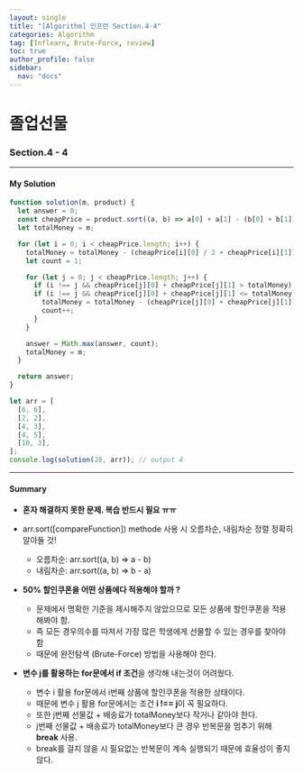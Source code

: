 ```yaml
---
layout: single
title: "[Algorithm] 인프런 Section.4-4"
categories: Algorithm
tag: [Inflearn, Brute-Force, review]
toc: true
author_profile: false
sidebar:
  nav: "docs"
---
```


# 졸업선물

### Section.4 - 4

---

#### My Solution

```javascript
function solution(m, product) {
  let answer = 0;
  const cheapPrice = product.sort((a, b) => a[0] + a[1] - (b[0] + b[1]));
  let totalMoney = m;

  for (let i = 0; i < cheapPrice.length; i++) {
    totalMoney = totalMoney - (cheapPrice[i][0] / 2 + cheapPrice[i][1]);
    let count = 1;

    for (let j = 0; j < cheapPrice.length; j++) {
      if (i !== j && cheapPrice[j][0] + cheapPrice[j][1] > totalMoney) break;
      if (i !== j && cheapPrice[j][0] + cheapPrice[j][1] <= totalMoney) {
        totalMoney = totalMoney - (cheapPrice[j][0] + cheapPrice[j][1]);
        count++;
      }
    }

    answer = Math.max(answer, count);
    totalMoney = m;
  }

  return answer;
}

let arr = [
  [6, 6],
  [2, 2],
  [4, 3],
  [4, 5],
  [10, 3],
];
console.log(solution(28, arr)); // output 4
```

---

#### Summary

- **혼자 해결하지 못한 문제. 복습 반드시 필요 ㅠㅠ**

- arr.sort([compareFunction]) methode 사용 시 오름차순, 내림차순 정렬 정확히 알아둘 것!

  - 오름차순: arr.sort((a, b) => a - b)
  - 내림차순: arr.sort((a, b) => b - a)

- **50% 할인쿠폰을 어떤 상품에다 적용해야 할까 ?**

  - 문제에서 명확한 기준을 제시해주지 않았으므로 모든 상품에 할인쿠폰을 적용해봐야 함.
  - 즉 모든 경우의수를 따져서 가장 많은 학생에게 선물할 수 있는 경우를 찾아야 함
  - 때문에 완전탐색 (Brute-Force) 방법을 사용해야 한다.

- **변수 j를 활용하는 for문에서 if 조건**을 생각해 내는것이 어려웠다.

  - 변수 i 활용 for문에서 i번째 상품에 할인쿠폰을 적용한 상태이다.
  - 때문에 변수 j 활용 for문에서는 조건 **i !== j**이 꼭 필요하다.
  - 또한 j번째 선물값 + 배송료가 totalMoney보다 작거나 같아야 한다.
  - j번째 선물값 + 배송료가 totalMoney보다 큰 경우 반복문을 멈추기 위해 **break** 사용.
  - break를 걸지 않을 시 필요없는 반복문이 계속 실행되기 때문에 효율성이 좋지 않다.
